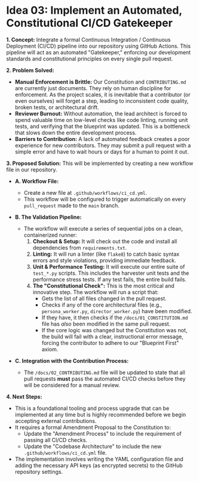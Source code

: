# Idea 03: Implement an Automated, Constitutional CI/CD Gatekeeper

**1. Concept:**
Integrate a formal Continuous Integration / Continuous Deployment (CI/CD) pipeline into our repository using GitHub Actions. This pipeline will act as an automated "Gatekeeper," enforcing our development standards and constitutional principles on every single pull request.

**2. Problem Solved:**

- **Manual Enforcement is Brittle:** Our Constitution and `CONTRIBUTING.md` are currently just documents. They rely on human discipline for enforcement. As the project scales, it is inevitable that a contributor (or even ourselves) will forget a step, leading to inconsistent code quality, broken tests, or architectural drift.
- **Reviewer Burnout:** Without automation, the lead architect is forced to spend valuable time on low-level checks like code linting, running unit tests, and verifying that the blueprint was updated. This is a bottleneck that slows down the entire development process.
- **Barriers to Contribution:** A lack of automated feedback creates a poor experience for new contributors. They may submit a pull request with a simple error and have to wait hours or days for a human to point it out.

**3. Proposed Solution:**
This will be implemented by creating a new workflow file in our repository.

- **A. Workflow File:**

  - Create a new file at `.github/workflows/ci_cd.yml`.
  - This workflow will be configured to trigger automatically on every `pull_request` made to the `main` branch.

- **B. The Validation Pipeline:**

  - The workflow will execute a series of sequential jobs on a clean, containerized runner:
    1.  **Checkout & Setup:** It will check out the code and install all dependencies from `requirements.txt`.
    2.  **Linting:** It will run a linter (like `flake8`) to catch basic syntax errors and style violations, providing immediate feedback.
    3.  **Unit & Performance Testing:** It will execute our entire suite of `test_*.py` scripts. This includes the harvester unit tests and the performance stress tests. If any test fails, the entire build fails.
    4.  **The "Constitutional Check":** This is the most critical and innovative step. The workflow will run a script that:
        - Gets the list of all files changed in the pull request.
        - Checks if any of the core architectural files (e.g., `persona_worker.py`, `director_worker.py`) have been modified.
        - If they have, it then checks if the `/docs/01_CONSTITUTION.md` file has _also_ been modified in the same pull request.
        - If the core logic was changed but the Constitution was not, the build will fail with a clear, instructional error message, forcing the contributor to adhere to our "Blueprint First" axiom.

- **C. Integration with the Contribution Process:**
  - The `/docs/02_CONTRIBUTING.md` file will be updated to state that all pull requests **must** pass the automated CI/CD checks before they will be considered for a manual review.

**4. Next Steps:**

- This is a foundational tooling and process upgrade that can be implemented at any time but is highly recommended before we begin accepting external contributions.
- It requires a formal Amendment Proposal to the Constitution to:
  - Update the "Amendment Process" to include the requirement of passing all CI/CD checks.
  - Update the "Codebase Architecture" to include the new `.github/workflows/ci_cd.yml` file.
- The implementation involves writing the YAML configuration file and adding the necessary API keys (as encrypted secrets) to the GitHub repository settings.
